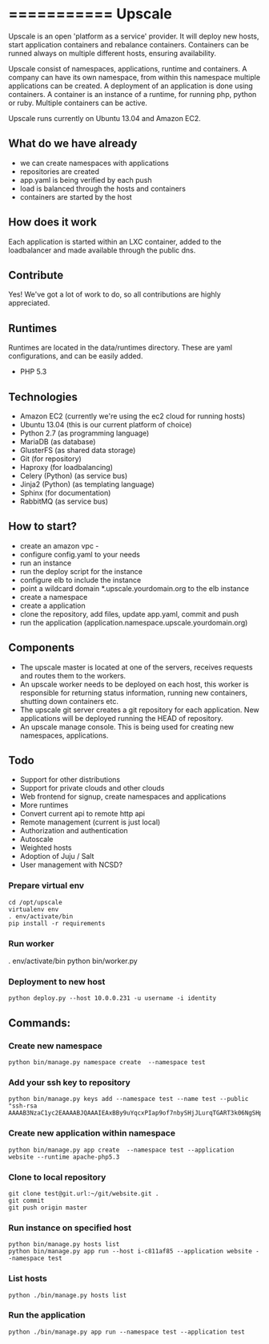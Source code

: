 ===========
Upscale
=========== 
Upscale is an open 'platform as a service' provider. It will deploy new hosts, start application containers and rebalance containers. Containers can be runned always on multiple different hosts, ensuring availability.

Upscale consist of namespaces, applications, runtime and containers. A company can have its own namespace, from within this namespace multiple applications can be created. A deployment of an application is done using containers. A container is an instance of a runtime, for running php, python or ruby. Multiple containers can be active.

Upscale runs currently on Ubuntu 13.04 and Amazon EC2.

## What do we have already
- we can create namespaces with applications
- repositories are created 
- app.yaml is being verified by each push
- load is balanced through the hosts and containers
- containers are started by the host

## How does it work
Each application is started within an LXC container, added to the loadbalancer and made available through the public dns.

## Contribute
Yes! We've got a lot of work to do, so all contributions are highly appreciated.

## Runtimes
Runtimes are located in the data/runtimes directory. These are yaml configurations, and can be easily added.
- PHP 5.3

## Technologies
- Amazon EC2 (currently we're using the ec2 cloud for running hosts)
- Ubuntu 13.04 (this is our current platform of choice)
- Python 2.7 (as programming language)
- MariaDB (as database)
- GlusterFS (as shared data storage)
- Git (for repository)
- Haproxy (for loadbalancing)
- Celery (Python) (as service bus)
- Jinja2 (Python) (as templating language)
- Sphinx (for documentation)
- RabbitMQ (as service bus)

## How to start?
- create an amazon vpc - 
- configure config.yaml to your needs
- run an instance
- run the deploy script for the instance
- configure elb to include the instance
- point a wildcard domain \*.upscale.yourdomain.org to the elb instance
- create a namespace
- create a application
- clone the repository, add files, update app.yaml, commit and push
- run the application (application.namespace.upscale.yourdomain.org)

## Components
- The upscale master is located at one of the servers, receives requests and routes them to the workers.
- An upscale worker needs to be deployed on each host, this worker is responsible for returning status information, running new containers, shutting down containers etc.
- The upscale git server creates a git repository for each application. New applications will be deployed running the HEAD of repository.
- An upscale manage console. This is being used for creating new namespaces, applications.

## Todo
- Support for other distributions
- Support for private clouds and other clouds
- Web frontend for signup, create namespaces and applications
- More runtimes
- Convert current api to remote http api
- Remote management (current is just local)
- Authorization and authentication
- Autoscale
- Weighted hosts 
- Adoption of Juju / Salt
- User management with NCSD?

### Prepare virtual env
```
cd /opt/upscale
virtualenv env
. env/activate/bin
pip install -r requirements
```

### Run worker 
. env/activate/bin
python bin/worker.py

### Deployment to new host
```
python deploy.py --host 10.0.0.231 -u username -i identity
```

## Commands:
### Create new namespace
```
python bin/manage.py namespace create  --namespace test 
```
### Add your ssh key to repository
```
python bin/manage.py keys add --namespace test --name test --public "ssh-rsa AAAAB3NzaC1yc2EAAAABJQAAAIEAxBBy9uYqcxPIap9of7nbySHjJLurqTGART3k06NgSHpVvjotNMdMrz+NArijlTLunQD/5sxCxlIXHg2uXH2ECni0bfK/fC6TWWAmUuHcIdELfUTxark7CmalWG8BV39w6UYqGH0/nQfHgq4lRxSitrpWW90UCk2oJ0PvxNbrhnk="
```

### Create new application within namespace
```
python bin/manage.py app create  --namespace test --application website --runtime apache-php5.3
```

### Clone to local repository
```
git clone test@git.url:~/git/website.git . 
git commit
git push origin master
```

### Run instance on specified host 
```
python bin/manage.py hosts list
python bin/manage.py app run --host i-c811af85 --application website --namespace test 
```
### List hosts
```
python ./bin/manage.py hosts list
```
### Run the application
```
python ./bin/manage.py app run --namespace test --application test
```
